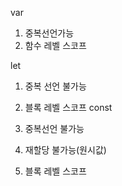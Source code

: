 var
1. 중복선언가능
2. 함수 레벨 스코프

let
1. 중복 선언 불가능
2. 블록 레벨 스코프
const

1. 중복선언 불가능
2. 재할당 불가능(원시값)
3. 블록 레벨 스코프